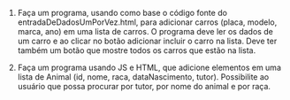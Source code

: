 1) Faça um programa, usando como base o código fonte do entradaDeDadosUmPorVez.html, para adicionar carros (placa, modelo, marca, ano) em uma lista de carros. O programa deve ler os dados de um carro e ao clicar no botão adicionar incluir o carro na lista. Deve ter também um botão que mostre todos os carros que estão na lista.

2) Faça um programa usando JS e HTML, que adicione elementos em uma lista de Animal (id, nome, raca, dataNascimento, tutor). Possibilite ao usuário que possa procurar por tutor, por nome do animal e por raça. 
